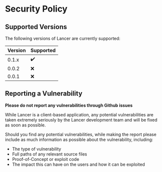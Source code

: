 # Security Policy

## Supported Versions

The following versions of Lancer are currently supported:

| Version | Supported          |
| ------- | ------------------ |
| 0.1.x   | :heavy_check_mark: |
| 0.0.2   | :x:                |
| 0.0.1   | :x:                |

## Reporting a Vulnerability

**Please do not report any vulnerabilities through Github issues**

While Lancer is a client-based application, any potential vulnerabilities are taken extremely seriously by the Lancer development team and will be fixed as soon as possible.

Should you find any potential vulnerabilities, while making the report please include as much information as possible about the vulnerability, including:
* The type of vulnerability 
* Full paths of any relevant source files
* Proof-of-Concept or exploit code
* The impact this can have on the users and how it can be exploited
  


